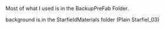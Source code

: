 Most of what I used is in the BackupPreFab Folder. 

background is in the StarfieldMaterials folder (Plain Starfiel_03)

